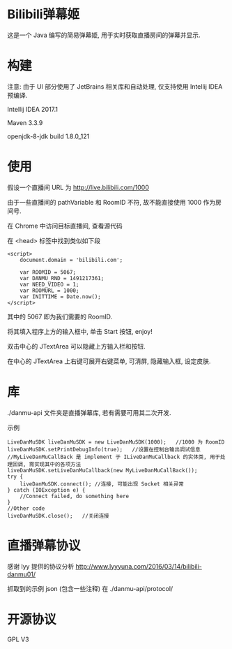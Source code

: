 # Bilibili弹幕姬
这是一个 Java 编写的简易弹幕姬, 用于实时获取直播房间的弹幕并显示.

# 构建
注意: 由于 UI 部分使用了 JetBrains 相关库和自动处理, 仅支持使用 Intellij IDEA 预编译.

Intellij IDEA 2017.1

Maven 3.3.9

openjdk-8-jdk build 1.8.0_121

# 使用
假设一个直播间 URL 为 http://live.bilibili.com/1000

由于一些直播间的 pathVariable 和 RoomID 不符, 故不能直接使用 1000 作为房间号.

在 Chrome 中访问目标直播间, 查看源代码

在 \<head> 标签中找到类似如下段

    <script>
        document.domain = 'bilibili.com';

        var ROOMID = 5067;
        var DANMU_RND = 1491217361;
        var NEED_VIDEO = 1;
        var ROOMURL = 1000;
        var INITTIME = Date.now();
    </script>
    
其中的 5067 即为我们需要的 RoomID.

将其填入程序上方的输入框中, 单击 Start 按钮, enjoy!

双击中心的 JTextArea 可以隐藏上方输入栏和按钮.

在中心的 JTextArea 上右键可展开右键菜单, 可清屏, 隐藏输入框, 设定皮肤.

# 库
./danmu-api 文件夹是直播弹幕库, 若有需要可用其二次开发.

示例

    LiveDanMuSDK liveDanMuSDK = new LiveDanMuSDK(1000);   //1000 为 RoomID
    liveDanMuSDK.setPrintDebugInfo(true);   //设置在控制台输出调试信息
    //MyLiveDanMuCallBack 是 implement 于 ILiveDanMuCallback 的实体类, 用于处理回调, 需实现其中的各项方法
    liveDanMuSDK.setLiveDanMuCallback(new MyLiveDanMuCallBack());
    try {
        liveDanMuSDK.connect(); //连接, 可能出现 Socket 相关异常
    } catch (IOException e) {
        //Connect failed, do something here
    }
    //Other code
    liveDanMuSDK.close();   //关闭连接

# 直播弹幕协议
感谢 lyy 提供的协议分析 http://www.lyyyuna.com/2016/03/14/bilibili-danmu01/

抓取到的示例 json (包含一些注释) 在 ./danmu-api/protocol/

# 开源协议
GPL V3
